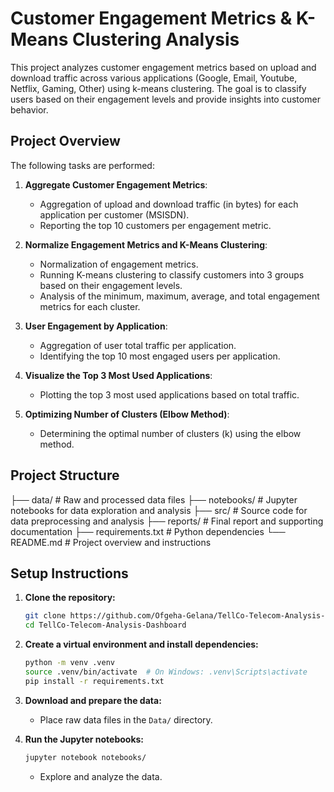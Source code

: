 # Customer Engagement Metrics & K-Means Clustering Analysis

This project analyzes customer engagement metrics based on upload and download traffic across various applications (Google, Email, Youtube, Netflix, Gaming, Other) using k-means clustering. The goal is to classify users based on their engagement levels and provide insights into customer behavior.

## Project Overview

The following tasks are performed:

1. **Aggregate Customer Engagement Metrics**: 
   - Aggregation of upload and download traffic (in bytes) for each application per customer (MSISDN).
   - Reporting the top 10 customers per engagement metric.

2. **Normalize Engagement Metrics and K-Means Clustering**:
   - Normalization of engagement metrics.
   - Running K-means clustering to classify customers into 3 groups based on their engagement levels.
   - Analysis of the minimum, maximum, average, and total engagement metrics for each cluster.

3. **User Engagement by Application**:
   - Aggregation of user total traffic per application.
   - Identifying the top 10 most engaged users per application.

4. **Visualize the Top 3 Most Used Applications**:
   - Plotting the top 3 most used applications based on total traffic.

5. **Optimizing Number of Clusters (Elbow Method)**:
   - Determining the optimal number of clusters (k) using the elbow method.

## Project Structure
├── data/ # Raw and processed data files ├── notebooks/ # Jupyter notebooks for data exploration and analysis ├── src/ # Source code for data preprocessing and analysis ├── reports/ # Final report and supporting documentation ├── requirements.txt # Python dependencies └── README.md # Project overview and instructions


## Setup Instructions
1. **Clone the repository:**
    ```bash
    git clone https://github.com/Ofgeha-Gelana/TellCo-Telecom-Analysis-Dashboard.git
    cd TellCo-Telecom-Analysis-Dashboard
    ```

2. **Create a virtual environment and install dependencies:**
    ```bash
    python -m venv .venv
    source .venv/bin/activate  # On Windows: .venv\Scripts\activate
    pip install -r requirements.txt
    ```

3. **Download and prepare the data:**
    - Place raw data files in the `Data/` directory.

4. **Run the Jupyter notebooks:**
    ```bash
    jupyter notebook notebooks/
    ```
    - Explore and analyze the data.

